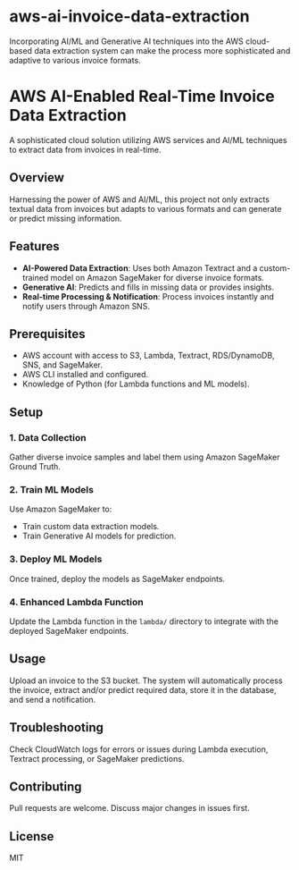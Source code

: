 # aws-ai-invoice-data-extraction
Incorporating AI/ML and Generative AI techniques into the AWS cloud-based data extraction system can make the process more sophisticated and adaptive to various invoice formats.

# AWS AI-Enabled Real-Time Invoice Data Extraction

A sophisticated cloud solution utilizing AWS services and AI/ML techniques to extract data from invoices in real-time.

## Overview

Harnessing the power of AWS and AI/ML, this project not only extracts textual data from invoices but adapts to various formats and can generate or predict missing information.

## Features

- **AI-Powered Data Extraction**: Uses both Amazon Textract and a custom-trained model on Amazon SageMaker for diverse invoice formats.
- **Generative AI**: Predicts and fills in missing data or provides insights.
- **Real-time Processing & Notification**: Process invoices instantly and notify users through Amazon SNS.

## Prerequisites

- AWS account with access to S3, Lambda, Textract, RDS/DynamoDB, SNS, and SageMaker.
- AWS CLI installed and configured.
- Knowledge of Python (for Lambda functions and ML models).

## Setup

### 1. Data Collection

Gather diverse invoice samples and label them using Amazon SageMaker Ground Truth.

### 2. Train ML Models

Use Amazon SageMaker to:
   - Train custom data extraction models.
   - Train Generative AI models for prediction.

### 3. Deploy ML Models

Once trained, deploy the models as SageMaker endpoints.

### 4. Enhanced Lambda Function

Update the Lambda function in the `lambda/` directory to integrate with the deployed SageMaker endpoints.

## Usage

Upload an invoice to the S3 bucket. The system will automatically process the invoice, extract and/or predict required data, store it in the database, and send a notification.

## Troubleshooting

Check CloudWatch logs for errors or issues during Lambda execution, Textract processing, or SageMaker predictions.

## Contributing

Pull requests are welcome. Discuss major changes in issues first.

## License

MIT
